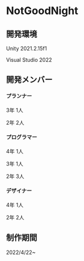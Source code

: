 # NotGoodNight
## 開発環境
Unity 2021.2.15f1

Visual Studio 2022

## 開発メンバー
#### プランナー
3年 1人

2年 2人
#### プログラマー
4年 1人

3年 1人

2年 3人
#### デザイナー
4年 1人

2年 2人

## 制作期間
2022/4/22~
